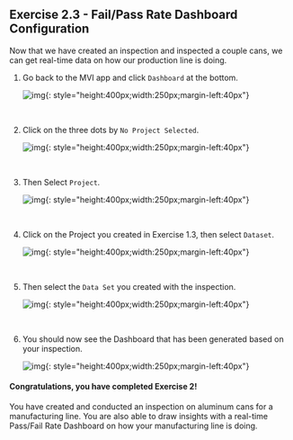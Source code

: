 <h2>Exercise 2.3 - Fail/Pass Rate Dashboard Configuration</h2>

Now that we have created an inspection and inspected a couple cans, we can get real-time data on how our production line is doing. 

1. Go back to the MVI app and click `Dashboard` at the bottom.

    ![img](img/img-exerciseTwo/img-exercise2-3/dashboardB.png){: style="height:400px;width:250px;margin-left:40px"}

    <br>

2. Click on the three dots by `No Project Selected`.

    ![img](img/img-exerciseTwo/img-exercise2-3/project2.png){: style="height:400px;width:250px;margin-left:40px"}

    <br>

3. Then Select `Project`.

    ![img](img/img-exerciseTwo/img-exercise2-3/selectProject.png){: style="height:400px;width:250px;margin-left:40px"}

    <br>

4. Click on the Project you created in Exercise 1.3, then select `Dataset`.

    ![img](img/img-exerciseTwo/img-exercise2-3/myProject.png){: style="height:400px;width:250px;margin-left:40px"}

    <br>

5. Then select the `Data Set` you created with the inspection.

    ![img](img/img-exerciseTwo/img-exercise2-3/dataSet1.png){: style="height:400px;width:250px;margin-left:40px"}

    <br>

6. You should now see the Dashboard that has been generated based on your inspection. 

    ![img](img/img-exerciseTwo/img-exercise2-3/dashboard.png){: style="height:400px;width:250px;margin-left:40px"}

 <h4>Congratulations, you have completed Exercise 2!</h4>

You have created and conducted an inspection on aluminum cans for a manufacturing line. You are also able to draw insights with a real-time Pass/Fail Rate Dashboard on how your manufacturing line is doing. 


